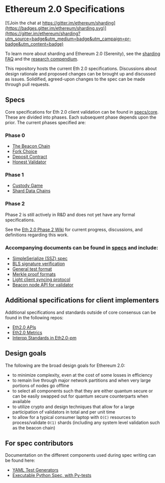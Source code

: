 # Ethereum 2.0 Specifications

[![Join the chat at https://gitter.im/ethereum/sharding](https://badges.gitter.im/ethereum/sharding.svg)](https://gitter.im/ethereum/sharding?utm_source=badge&utm_medium=badge&utm_campaign=pr-badge&utm_content=badge)

To learn more about sharding and Ethereum 2.0 (Serenity), see the [sharding FAQ](https://github.com/ethereum/wiki/wiki/Sharding-FAQ) and the [research compendium](https://notes.ethereum.org/s/H1PGqDhpm).

This repository hosts the current Eth 2.0 specifications. Discussions about design rationale and proposed changes can be brought up and discussed as issues. Solidified, agreed-upon changes to the spec can be made through pull requests.


## Specs

Core specifications for Eth 2.0 client validation can be found in [specs/core](specs/core). These are divided into phases. Each subsequent phase depends upon the prior. The current phases specified are:

### Phase 0
* [The Beacon Chain](specs/core/0_beacon-chain.md)
* [Fork Choice](specs/core/0_fork-choice.md)
* [Deposit Contract](specs/core/0_deposit-contract.md)
* [Honest Validator](specs/validator/0_beacon-chain-validator.md)

### Phase 1
* [Custody Game](specs/core/1_custody-game.md)
* [Shard Data Chains](specs/core/1_shard-data-chains.md)

### Phase 2

Phase 2 is still actively in R&D and does not yet have any formal specifications.

See the [Eth 2.0 Phase 2 Wiki](https://hackmd.io/UzysWse1Th240HELswKqVA?view) for current progress, discussions, and definitions regarding this work.

### Accompanying documents can be found in [specs](specs) and include:

* [SimpleSerialize (SSZ) spec](specs/simple-serialize.md)
* [BLS signature verification](specs/bls_signature.md)
* [General test format](specs/test_formats/README.md)
* [Merkle proof formats](specs/light_client/merkle_proofs.md)
* [Light client syncing protocol](specs/light_client/sync_protocol.md)
* [Beacon node API for validator](specs/validator/0_beacon-node-validator-api.md)


## Additional specifications for client implementers

Additional specifications and standards outside of core consensus can be found in the following repos:

* [Eth2.0 APIs](https://github.com/ethereum/eth2.0-apis)
* [Eth2.0 Metrics](https://github.com/ethereum/eth2.0-metrics/)
* [Interop Standards in Eth2.0-pm](https://github.com/ethereum/eth2.0-pm/tree/master/interop)

## Design goals

The following are the broad design goals for Ethereum 2.0:
* to minimize complexity, even at the cost of some losses in efficiency
* to remain live through major network partitions and when very large portions of nodes go offline
* to select all components such that they are either quantum secure or can be easily swapped out for quantum secure counterparts when available
* to utilize crypto and design techniques that allow for a large participation of validators in total and per unit time
* to allow for a typical consumer laptop with `O(C)` resources to process/validate `O(1)` shards (including any system level validation such as the beacon chain)


## For spec contributors

Documentation on the different components used during spec writing can be found here:
* [YAML Test Generators](test_generators/README.md)
* [Executable Python Spec, with Py-tests](test_libs/pyspec/README.md)

